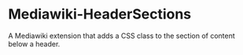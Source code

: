 # Mediawiki-HeaderSections
A Mediawiki extension that adds a CSS class to the section of content below a header.
